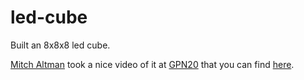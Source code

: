 # led-cube

Built an 8x8x8 led cube.

[Mitch Altman](https://en.wikipedia.org/wiki/Mitch_Altman) took a nice video of it at [GPN20](https://emile.space/events/2022/05-19-gpn20-karlsruhe/) that you can find [here](https://www.flickr.com/photos/maltman23/52093890578/in/photolist-2ofKQcs-2ofHe72-2ofMj3Z-RTRSV-2nngtaA-2nngt9i-2nnmNKd-2nnmNXH-2nnmNVD-2nnmNTu-2nngtnE-2nnnWC1-2nnnWG9-2nngtib-2nXepth-2nXepqg-2nXjMv9-2nXjmGP-2nXjmDs-2ofKQfo-2ofHe4m-2nXjMvV-2nnmNYz-2nnnWDD-2nnphxv-2nnphNW-2nnnWS4-2nnphJC-2nnmNGh-2nn5qYQ-2nngtb2-2nnnWGV-2nnmJuc-2nngt5L-2nngtrT-2nnmJJ5-2nngtrh-2nnnWP8-2nnphBZ-2nngtx4-2nnphMU-2nnnWKa-2nmZ3Cw-2nnphXt-2nnmPi2-2cJicFx-2czkiom-2czkjFS-2cDP8fK-2cDP5Gi).